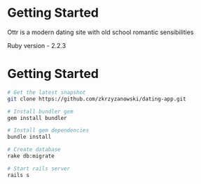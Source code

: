 Getting Started
===============

Ottr is a modern dating site with old school romantic sensibilities

Ruby version - 2.2.3

Getting Started
===============

```bash
# Get the latest snapshot
git clone https://github.com/zkrzyzanowski/dating-app.git

# Install bundler gem
gem install bundler

# Install gem dependencies
bundle install

# Create database
rake db:migrate

# Start rails server
rails s
```
